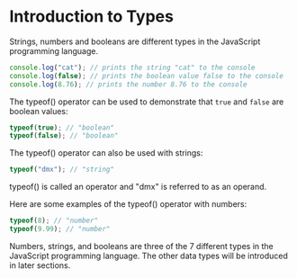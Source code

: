 # Introduction to Types

Strings, numbers and booleans are different types in the JavaScript programming language.

```javascript
console.log("cat"); // prints the string "cat" to the console
console.log(false); // prints the boolean value false to the console
console.log(8.76); // prints the number 8.76 to the console
```

The typeof() operator can be used to demonstrate that `true` and `false` are boolean values:

```javascript
typeof(true); // "boolean"
typeof(false); // "boolean"
```

The typeof() operator can also be used with strings:

```javascript
typeof("dmx"); // "string"
```

typeof() is called an operator and "dmx" is referred to as an operand.

Here are some examples of the typeof() operator with numbers:

```javascript
typeof(8); // "number"
typeof(9.99); // "number"
```

Numbers, strings, and booleans are three of the 7 different types in the JavaScript programming language.  The other data types will be introduced in later sections.

